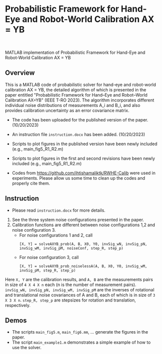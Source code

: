 # Probabilistic Framework for Hand-Eye and Robot-World Calibration AX = YB
<br>

MATLAB implementation of Probabilistic Framework for Hand-Eye and Robot-World Calibration AX = YB


## Overview

This is a MATLAB code of probabilistic solver for hand-eye and robot-world calibration AX = YB, the detailed algorithm of which is presented in the paper entitled "Probabilistic Framework for Hand–Eye and Robot–World Calibration AX=YB" (IEEE T-RO 2023). The algorithm incorporates different individual noise distributions of measurements A_i and B_i, and also provides calibration uncertainty as an error covariance matrix.

* The code has been uploaded for the published version of the paper. (10/20/2023)
* An instruction file ``instruction.docx`` has been added. (10/20/2023)
* Scripts to plot figures in the published version have been newly included (e.g., main_fig5_R1_R2.m)

* Scripts to plot figures in the first and second revisions have been newly included (e.g., main_fig5_R1_R2.m)
* Codes from https://github.com/ihtishamaliktk/RWHE-Calib were used in experiments. Please allow us some time to clean up the codes and properly cite them.

## Instruction
* Please read ``instruction.docx`` for more details.

1. See the three system noise configurations presented in the paper.
2. Calibration functions are different between noise configurations 1,2 and noise configuration 3.
	* For noise configurations 1 and 2, call	
		```
		[X, Y] = solveAXYB_prob(A, B, X0, Y0, invSig_wN, invSig_pN, invSig_wM, invSig_pM, noiseConf, step_R, step_p)
		```
	* For noise configuration 3, call		
		```
		[X, Y] = solveAXYB_prob_noiselessA(A, B, X0, Y0, invSig_wM, invSig_pM, step_R, step_p)
		```		
Here ``X, Y`` are the calibration results, and ``A, B`` are the measurements pairs in size of ``4 X 4 X n`` each (n is the number of measurement pairs). ``invSig_wN, invSig_pN, invSig_wM, invSig_pM`` are the inverses of rotational and translational noise covariances of A and B, each of which is in size of ``3 X 3 X n``. ``step_R, step_p`` are stepsizes for rotation and translation, respectively.

## Demos
* The scripts ``main_fig5.m``, ``main_fig6.mm``, ... generate the figures in the paper.
* The script ``main_example1.m`` demonstrates a simple example of how to use the solver.

